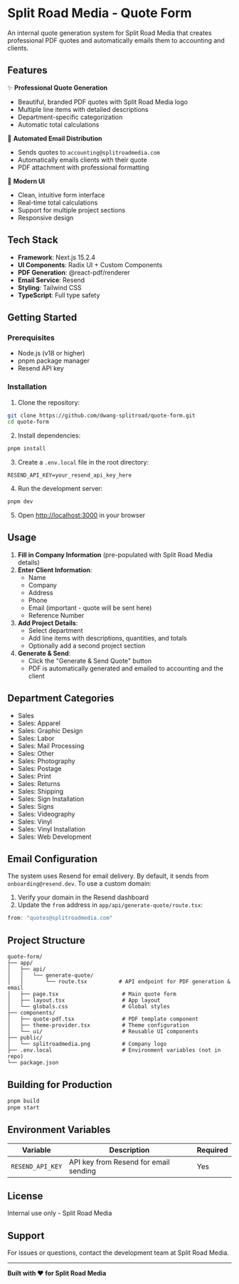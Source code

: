 # Split Road Media - Quote Form

An internal quote generation system for Split Road Media that creates professional PDF quotes and automatically emails them to accounting and clients.

## Features

✨ **Professional Quote Generation**
- Beautiful, branded PDF quotes with Split Road Media logo
- Multiple line items with detailed descriptions
- Department-specific categorization
- Automatic total calculations

📧 **Automated Email Distribution**
- Sends quotes to `accounting@splitroadmedia.com`
- Automatically emails clients with their quote
- PDF attachment with professional formatting

🎨 **Modern UI**
- Clean, intuitive form interface
- Real-time total calculations
- Support for multiple project sections
- Responsive design

## Tech Stack

- **Framework**: Next.js 15.2.4
- **UI Components**: Radix UI + Custom Components
- **PDF Generation**: @react-pdf/renderer
- **Email Service**: Resend
- **Styling**: Tailwind CSS
- **TypeScript**: Full type safety

## Getting Started

### Prerequisites

- Node.js (v18 or higher)
- pnpm package manager
- Resend API key

### Installation

1. Clone the repository:
```bash
git clone https://github.com/dwang-splitroad/quote-form.git
cd quote-form
```

2. Install dependencies:
```bash
pnpm install
```

3. Create a `.env.local` file in the root directory:
```env
RESEND_API_KEY=your_resend_api_key_here
```

4. Run the development server:
```bash
pnpm dev
```

5. Open [http://localhost:3000](http://localhost:3000) in your browser

## Usage

1. **Fill in Company Information** (pre-populated with Split Road Media details)
2. **Enter Client Information**:
   - Name
   - Company
   - Address
   - Phone
   - Email (important - quote will be sent here)
   - Reference Number
3. **Add Project Details**:
   - Select department
   - Add line items with descriptions, quantities, and totals
   - Optionally add a second project section
4. **Generate & Send**:
   - Click the "Generate & Send Quote" button
   - PDF is automatically generated and emailed to accounting and the client

## Department Categories

- Sales
- Sales: Apparel
- Sales: Graphic Design
- Sales: Labor
- Sales: Mail Processing
- Sales: Other
- Sales: Photography
- Sales: Postage
- Sales: Print
- Sales: Returns
- Sales: Shipping
- Sales: Sign Installation
- Sales: Signs
- Sales: Videography
- Sales: Vinyl
- Sales: Vinyl Installation
- Sales: Web Development

## Email Configuration

The system uses Resend for email delivery. By default, it sends from `onboarding@resend.dev`. To use a custom domain:

1. Verify your domain in the Resend dashboard
2. Update the `from` address in `app/api/generate-quote/route.tsx`:
```typescript
from: "quotes@splitroadmedia.com"
```

## Project Structure

```
quote-form/
├── app/
│   ├── api/
│   │   └── generate-quote/
│   │       └── route.tsx          # API endpoint for PDF generation & email
│   ├── page.tsx                    # Main quote form
│   ├── layout.tsx                  # App layout
│   └── globals.css                 # Global styles
├── components/
│   ├── quote-pdf.tsx               # PDF template component
│   ├── theme-provider.tsx          # Theme configuration
│   └── ui/                         # Reusable UI components
├── public/
│   └── splitroadmedia.png          # Company logo
├── .env.local                      # Environment variables (not in repo)
└── package.json
```

## Building for Production

```bash
pnpm build
pnpm start
```

## Environment Variables

| Variable | Description | Required |
|----------|-------------|----------|
| `RESEND_API_KEY` | API key from Resend for email sending | Yes |

## License

Internal use only - Split Road Media

## Support

For issues or questions, contact the development team at Split Road Media.

---

**Built with ❤️ for Split Road Media**

